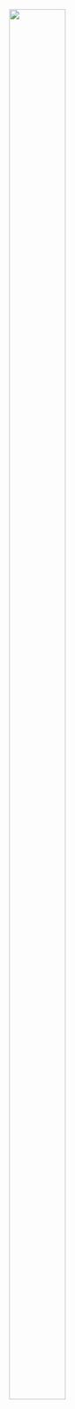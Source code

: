 <new folder>
	<body background="ggg.jpg">
	</body>
</new>

<new folder>
	<body>
		<img src="2623.jpg" width="45%" height="80%" align="center">
	</body>
</new>
